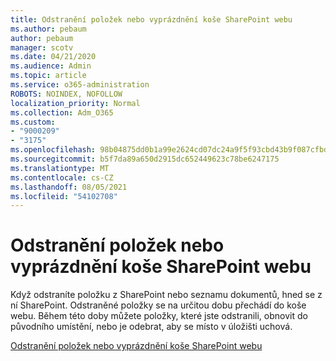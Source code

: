 ```yaml
---
title: Odstranění položek nebo vyprázdnění koše SharePoint webu
ms.author: pebaum
author: pebaum
manager: scotv
ms.date: 04/21/2020
ms.audience: Admin
ms.topic: article
ms.service: o365-administration
ROBOTS: NOINDEX, NOFOLLOW
localization_priority: Normal
ms.collection: Adm_O365
ms.custom:
- "9000209"
- "3175"
ms.openlocfilehash: 98b04875dd0b1a99e2624cd07dc24a9f5f93cbd43b9f087cfbd9709b39b3c5ff
ms.sourcegitcommit: b5f7da89a650d2915dc652449623c78be6247175
ms.translationtype: MT
ms.contentlocale: cs-CZ
ms.lasthandoff: 08/05/2021
ms.locfileid: "54102708"
---
```

# <a name="delete-items-or-empty-the-recycle-bin-of-a-sharepoint-site"></a>Odstranění položek nebo vyprázdnění koše SharePoint webu 

Když odstraníte položku z SharePoint nebo seznamu dokumentů, hned se z ní SharePoint. Odstraněné položky se na určitou dobu přechádí do koše webu. Během této doby můžete položky, které jste odstranili, obnovit do původního umístění, nebo je odebrat, aby se místo v úložišti uchová.

[Odstranění položek nebo vyprázdnění koše SharePoint webu](https://support.office.com/article/2e713599-d13e-40d6-96dc-66f0a366f74e)